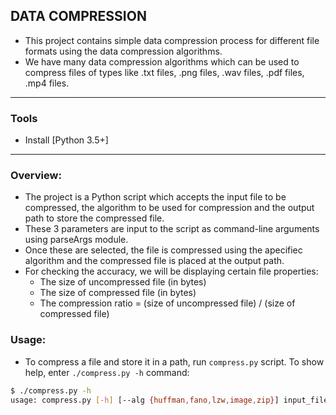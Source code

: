 ## DATA COMPRESSION

- This project contains simple data compression process for different file formats using the data compression algorithms.
- We have many data compression algorithms which can be used to compress files of types like .txt files, .png files, .wav files, .pdf files, .mp4 files.

***

### Tools

- Install [Python 3.5+]

***

### Overview:

- The project is a Python script which accepts the input file to be compressed, the algorithm to be used for compression and the output path to store the compressed file.
- These 3 parameters are input to the script as command-line arguments using parseArgs module.
- Once these are selected, the file is compressed using the apecifiec algorithm and the compressed file is placed at the output path.
- For checking the accuracy, we will be displaying certain file properties:
  - The size of uncompressed file (in bytes)
  - The size of compressed file (in bytes)
  - The compression ratio = (size of uncompressed file) / (size of compressed file)

### Usage:

- To compress a file and store it in a path, run `compress.py` script. To show help, enter `./compress.py -h` command:

```sh
$ ./compress.py -h
usage: compress.py [-h] [--alg {huffman,fano,lzw,image,zip}] input_file output_path